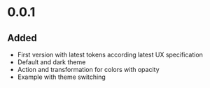# 0.0.1
## Added
- First version with latest tokens according latest UX specification
- Default and dark theme
- Action and transformation for colors with opacity
- Example with theme switching

